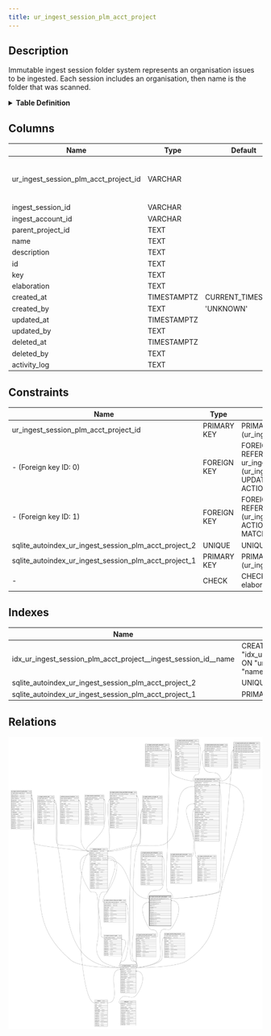 ```yaml
---
title: ur_ingest_session_plm_acct_project
---
```


## Description

Immutable ingest session folder system represents an organisation issues to be
ingested. Each session includes an organisation, then name is the folder that
was scanned.

<details>
<summary><strong>Table Definition</strong></summary>

```sql
CREATE TABLE "ur_ingest_session_plm_acct_project" (
    "ur_ingest_session_plm_acct_project_id" VARCHAR PRIMARY KEY NOT NULL,
    "ingest_session_id" VARCHAR NOT NULL,
    "ingest_account_id" VARCHAR NOT NULL,
    "parent_project_id" TEXT,
    "name" TEXT NOT NULL,
    "description" TEXT,
    "id" TEXT,
    "key" TEXT,
    "elaboration" TEXT CHECK(json_valid(elaboration) OR elaboration IS NULL),
    "created_at" TIMESTAMPTZ DEFAULT CURRENT_TIMESTAMP,
    "created_by" TEXT DEFAULT 'UNKNOWN',
    "updated_at" TIMESTAMPTZ,
    "updated_by" TEXT,
    "deleted_at" TIMESTAMPTZ,
    "deleted_by" TEXT,
    "activity_log" TEXT,
    FOREIGN KEY("ingest_session_id") REFERENCES "ur_ingest_session"("ur_ingest_session_id"),
    FOREIGN KEY("ingest_account_id") REFERENCES "ur_ingest_session_plm_account"("ur_ingest_session_plm_account_id"),
    UNIQUE("ingest_session_id", "name")
)
```

</details>

## Columns

| Name                                  | Type        | Default           | Nullable | Children                                                                                                                                                                                                                                                                                                                                                                                                                                                                                                                                                                              | Parents                                                                                                     | Comment                                                 |
| ------------------------------------- | ----------- | ----------------- | -------- | ------------------------------------------------------------------------------------------------------------------------------------------------------------------------------------------------------------------------------------------------------------------------------------------------------------------------------------------------------------------------------------------------------------------------------------------------------------------------------------------------------------------------------------------------------------------------------------- | ----------------------------------------------------------------------------------------------------------- | ------------------------------------------------------- |
| ur_ingest_session_plm_acct_project_id | VARCHAR     |                   | false    | [uniform_resource](/docs/standard-library/rssd-schema/uniform_resource) [ur_ingest_session_plm_acct_project_issue](/docs/standard-library/rssd-schema/ur_ingest_session_plm_acct_project_issue) [ur_ingest_session_plm_acct_label](/docs/standard-library/rssd-schema/ur_ingest_session_plm_acct_label) [ur_ingest_session_plm_milestone](/docs/standard-library/rssd-schema/ur_ingest_session_plm_milestone) [ur_ingest_session_plm_acct_relationship](/docs/standard-library/rssd-schema/ur_ingest_session_plm_acct_relationship) |                                                                                                             | {"isSqlDomainZodDescrMeta":true,"isVarChar":true}       |
| ingest_session_id                     | VARCHAR     |                   | false    |                                                                                                                                                                                                                                                                                                                                                                                                                                                                                                                                                                                       | [ur_ingest_session](/docs/standard-library/rssd-schema/ur_ingest_session)                         | {"isSqlDomainZodDescrMeta":true,"isVarChar":true}       |
| ingest_account_id                     | VARCHAR     |                   | false    |                                                                                                                                                                                                                                                                                                                                                                                                                                                                                                                                                                                       | [ur_ingest_session_plm_account](/docs/standard-library/rssd-schema/ur_ingest_session_plm_account) | {"isSqlDomainZodDescrMeta":true,"isVarChar":true}       |
| parent_project_id                     | TEXT        |                   | true     |                                                                                                                                                                                                                                                                                                                                                                                                                                                                                                                                                                                       |                                                                                                             | References itself to allow subprojects.                 |
| name                                  | TEXT        |                   | false    |                                                                                                                                                                                                                                                                                                                                                                                                                                                                                                                                                                                       |                                                                                                             | The name of the project                                 |
| description                           | TEXT        |                   | true     |                                                                                                                                                                                                                                                                                                                                                                                                                                                                                                                                                                                       |                                                                                                             |                                                         |
| id                                    | TEXT        |                   | true     |                                                                                                                                                                                                                                                                                                                                                                                                                                                                                                                                                                                       |                                                                                                             |                                                         |
| key                                   | TEXT        |                   | true     |                                                                                                                                                                                                                                                                                                                                                                                                                                                                                                                                                                                       |                                                                                                             |                                                         |
| elaboration                           | TEXT        |                   | true     |                                                                                                                                                                                                                                                                                                                                                                                                                                                                                                                                                                                       |                                                                                                             | {"isSqlDomainZodDescrMeta":true,"isJsonText":true}      |
| created_at                            | TIMESTAMPTZ | CURRENT_TIMESTAMP | true     |                                                                                                                                                                                                                                                                                                                                                                                                                                                                                                                                                                                       |                                                                                                             |                                                         |
| created_by                            | TEXT        | 'UNKNOWN'         | true     |                                                                                                                                                                                                                                                                                                                                                                                                                                                                                                                                                                                       |                                                                                                             |                                                         |
| updated_at                            | TIMESTAMPTZ |                   | true     |                                                                                                                                                                                                                                                                                                                                                                                                                                                                                                                                                                                       |                                                                                                             |                                                         |
| updated_by                            | TEXT        |                   | true     |                                                                                                                                                                                                                                                                                                                                                                                                                                                                                                                                                                                       |                                                                                                             |                                                         |
| deleted_at                            | TIMESTAMPTZ |                   | true     |                                                                                                                                                                                                                                                                                                                                                                                                                                                                                                                                                                                       |                                                                                                             |                                                         |
| deleted_by                            | TEXT        |                   | true     |                                                                                                                                                                                                                                                                                                                                                                                                                                                                                                                                                                                       |                                                                                                             |                                                         |
| activity_log                          | TEXT        |                   | true     |                                                                                                                                                                                                                                                                                                                                                                                                                                                                                                                                                                                       |                                                                                                             | {"isSqlDomainZodDescrMeta":true,"isJsonSqlDomain":true} |

## Constraints

| Name                                                  | Type        | Definition                                                                                                                                                     |
| ----------------------------------------------------- | ----------- | -------------------------------------------------------------------------------------------------------------------------------------------------------------- |
| ur_ingest_session_plm_acct_project_id                 | PRIMARY KEY | PRIMARY KEY (ur_ingest_session_plm_acct_project_id)                                                                                                            |
| - (Foreign key ID: 0)                                 | FOREIGN KEY | FOREIGN KEY (ingest_account_id) REFERENCES ur_ingest_session_plm_account (ur_ingest_session_plm_account_id) ON UPDATE NO ACTION ON DELETE NO ACTION MATCH NONE |
| - (Foreign key ID: 1)                                 | FOREIGN KEY | FOREIGN KEY (ingest_session_id) REFERENCES ur_ingest_session (ur_ingest_session_id) ON UPDATE NO ACTION ON DELETE NO ACTION MATCH NONE                         |
| sqlite_autoindex_ur_ingest_session_plm_acct_project_2 | UNIQUE      | UNIQUE (ingest_session_id, name)                                                                                                                               |
| sqlite_autoindex_ur_ingest_session_plm_acct_project_1 | PRIMARY KEY | PRIMARY KEY (ur_ingest_session_plm_acct_project_id)                                                                                                            |
| -                                                     | CHECK       | CHECK(json_valid(elaboration) OR elaboration IS NULL)                                                                                                          |

## Indexes

| Name                                                            | Definition                                                                                                                                          |
| --------------------------------------------------------------- | --------------------------------------------------------------------------------------------------------------------------------------------------- |
| idx_ur_ingest_session_plm_acct_project__ingest_session_id__name | CREATE INDEX "idx_ur_ingest_session_plm_acct_project__ingest_session_id__name" ON "ur_ingest_session_plm_acct_project"("ingest_session_id", "name") |
| sqlite_autoindex_ur_ingest_session_plm_acct_project_2           | UNIQUE (ingest_session_id, name)                                                                                                                    |
| sqlite_autoindex_ur_ingest_session_plm_acct_project_1           | PRIMARY KEY (ur_ingest_session_plm_acct_project_id)                                                                                                 |

## Relations

![er](../../../../../../assets/images/content/docs/standard-library/rssd-schema/ur_ingest_session_plm_acct_project.svg)
